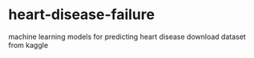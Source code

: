 # heart-disease-failure
machine learning models for predicting heart disease
download dataset from kaggle
